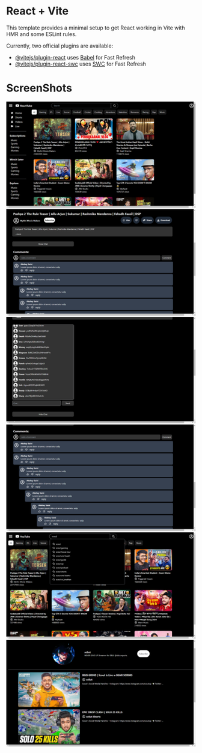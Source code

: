 # React + Vite

This template provides a minimal setup to get React working in Vite with HMR and some ESLint rules.

Currently, two official plugins are available:

- [@vitejs/plugin-react](https://github.com/vitejs/vite-plugin-react/blob/main/packages/plugin-react/README.md) uses [Babel](https://babeljs.io/) for Fast Refresh
- [@vitejs/plugin-react-swc](https://github.com/vitejs/vite-plugin-react-swc) uses [SWC](https://swc.rs/) for Fast Refresh

# ScreenShots

![alt text](youtubeclone.png)
![alt text](<Screenshot (21).png>) 
![alt text](<Screenshot (22).png>) 
![alt text](<Screenshot (23).png>) 
![alt text](<Screenshot (24).png>) 
![alt text](<Screenshot (25).png>)

